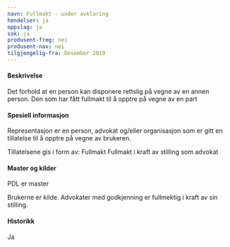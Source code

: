 ```yaml
---
navn: Fullmakt - under avklaring
hendelser: ja
oppslag: ja
sok: ja
produsent-freg: nei
produsent-nav: nei
tilgjengelig-fra: Desember 2019
---
```


#### Beskrivelse

Det forhold at en person kan disponere rettslig på vegne av en annen person. Den som har fått fullmakt til å opptre på vegne av en part

#### Spesiell informasjon

Representasjon er en person, advokat og/eller organisasjon som er gitt en tillatelse til å opptre på vegne av brukeren. 

Tillatelsene gis i form av:
Fullmakt 
Fullmakt i kraft av stilling som advokat

#### Master og kilder

PDL er master

Brukerne er kilde.
Advokater med godkjenning er fullmektig i kraft av sin stilling.

#### Historikk

Ja



